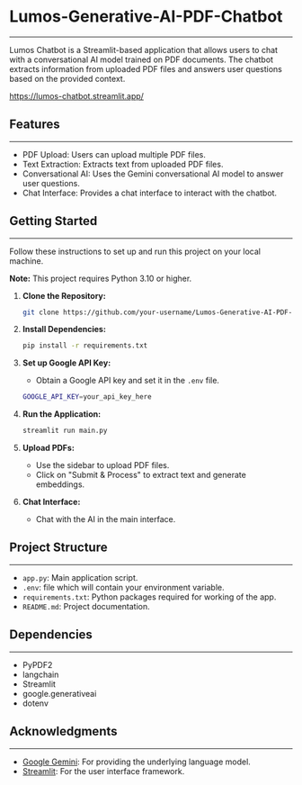 # Lumos-Generative-AI-PDF-Chatbot
----------------------------
Lumos Chatbot is a Streamlit-based application that allows users to chat with a conversational AI model trained on PDF documents. The chatbot extracts information from uploaded PDF files and answers user questions based on the provided context.

https://lumos-chatbot.streamlit.app/

## Features
----------------------------
- PDF Upload: Users can upload multiple PDF files.
- Text Extraction: Extracts text from uploaded PDF files.
- Conversational AI: Uses the Gemini conversational AI model to answer user questions.
- Chat Interface: Provides a chat interface to interact with the chatbot.

## Getting Started
----------------------------
Follow these instructions to set up and run this project on your local machine.

   **Note:** This project requires Python 3.10 or higher.

1. **Clone the Repository:**

   ```bash
   git clone https://github.com/your-username/Lumos-Generative-AI-PDF-Chatbot.git
   ```

2. **Install Dependencies:**

   ```bash
   pip install -r requirements.txt
   ```

3. **Set up Google API Key:**
   - Obtain a Google API key and set it in the `.env` file.

   ```bash
   GOOGLE_API_KEY=your_api_key_here
   ```

4. **Run the Application:**

   ```bash
   streamlit run main.py
   ```

5. **Upload PDFs:**
   - Use the sidebar to upload PDF files.
   - Click on "Submit & Process" to extract text and generate embeddings.

6. **Chat Interface:**
   - Chat with the AI in the main interface.

## Project Structure
----------------------------
- `app.py`: Main application script.
- `.env`: file which will contain your environment variable.
- `requirements.txt`: Python packages required for working of the app.
- `README.md`: Project documentation.

## Dependencies
----------------------------
- PyPDF2
- langchain
- Streamlit
- google.generativeai
- dotenv

## Acknowledgments
----------------------------
- [Google Gemini](https://ai.google.com/): For providing the underlying language model.
- [Streamlit](https://streamlit.io/): For the user interface framework.
